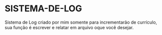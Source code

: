 # SISTEMA-DE-LOG
Sistema de Log criado por mim somente para incrementarão de currículo, sua função é escrever e relatar em arquivo oque você desejar.
